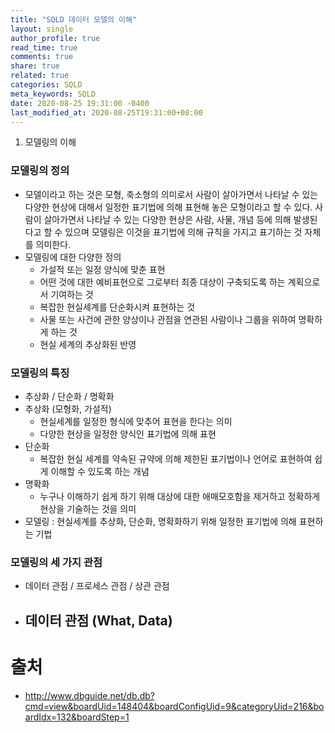 ```yaml
---
title: "SQLD 데이터 모델의 이해"
layout: single
author_profile: true
read_time: true
comments: true
share: true
related: true
categories: SQLD
meta_keywords: SQLD
date: 2020-08-25 19:31:00 -0400
last_modified_at: 2020-08-25T19:31:00+08:00
---
```


1. 모델링의 이해

### 모델링의 정의

- 모델이라고 하는 것은 모형, 축소형의 의미로서 사람이 살아가면서 나타날 수 있는 다양한 현상에 대해서 일정한 표기법에 의해 표현해 놓은 모형이라고 할 수 있다. 사람이 살아가면서 나타날 수 있는 다양한 현상은 사람, 사물, 개념 등에 의해 발생된다고 할 수 있으며 모델링은 이것을 표기법에 의해 규칙을 가지고 표기하는 것 자체를 의미한다.
- 모델링에 대한 다양한 정의
  - 가설적 또는 일정 양식에 맞춘 표현
  - 어떤 것에 대한 예비표현으로 그로부터 최종 대상이 구축되도록 하는 계획으로서 기여하는 것
  - 복잡한 현실세계를 단순화시켜 표현하는 것
  - 사물 또는 사건에 관한 양상이나 관점을 연관된 사람이나 그룹을 위하여 명확하게 하는 것
  - 현실 세계의 추상화된 반영

### 모델링의 특징

- 추상화 / 단순화 / 명확화
- 추상화 (모형화, 가설적)
  - 현실세계를 일정한 형식에 맞추어 표현을 한다는 의미
  - 다양한 현상을 일정한 양식인 표기법에 의해 표현
- 단순화
  - 복잡한 현실 세계를 약속된 규약에 의해 제한된 표기법이나 언어로 표현하여 쉽게 이해할 수 있도록 하는 개념
- 명확화
  - 누구나 이해하기 쉽게 하기 위해 대상에 대한 애매모호함을 제거하고 정확하게 현상을 기술하는 것을 의미
- 모델링 : 현실세계를 추상화, 단순화, 명확화하기 위해 일정한 표기법에 의해 표현하는 기법

### 모델링의 세 가지 관점

- 데이터 관점 / 프로세스 관점 / 상관 관점
- 데이터 관점 (What, Data)
  -

# 출처

- <http://www.dbguide.net/db.db?cmd=view&boardUid=148404&boardConfigUid=9&categoryUid=216&boardIdx=132&boardStep=1>
